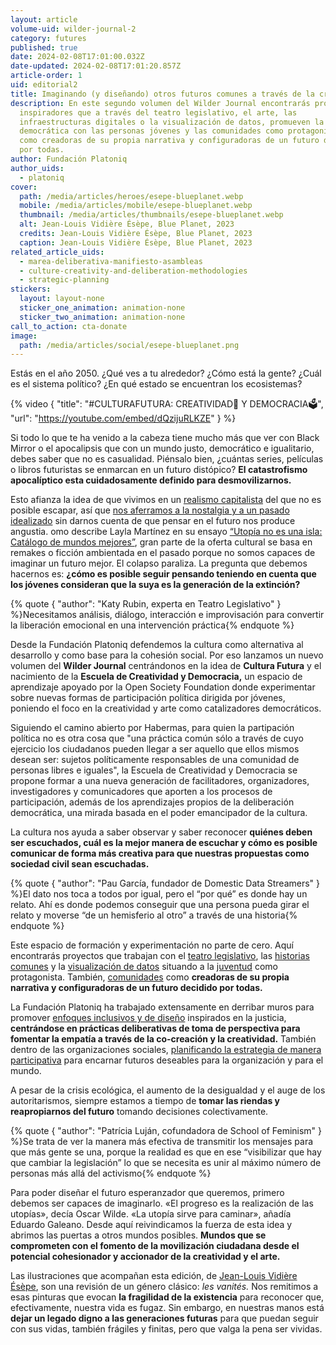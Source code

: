 ```yaml
---
layout: article
volume-uid: wilder-journal-2
category: futures
published: true
date: 2024-02-08T17:01:00.032Z
date-updated: 2024-02-08T17:01:20.857Z
article-order: 1
uid: editorial2
title: Imaginando (y diseñando) otros futuros comunes a través de la creatividad
description: En este segundo volumen del Wilder Journal encontrarás proyectos
  inspiradores que a través del teatro legislativo, el arte, las
  infraestructuras digitales o la visualización de datos, promueven la cultura
  democrática con las personas jóvenes y las comunidades como protagonistas,
  como creadoras de su propia narrativa y configuradoras de un futuro decidido
  por todas.
author: Fundación Platoniq
author_uids:
  - platoniq
cover:
  path: /media/articles/heroes/esepe-blueplanet.webp
  mobile: /media/articles/mobile/esepe-blueplanet.webp
  thumbnail: /media/articles/thumbnails/esepe-blueplanet.webp
  alt: Jean-Louis Vidière Ésèpe, Blue Planet, 2023
  credits: Jean-Louis Vidière Ésèpe, Blue Planet, 2023
  caption: Jean-Louis Vidière Ésèpe, Blue Planet, 2023
related_article_uids:
  - marea-deliberativa-manifiesto-asambleas
  - culture-creativity-and-deliberation-methodologies
  - strategic-planning
stickers:
  layout: layout-none
  sticker_one_animation: animation-none
  sticker_two_animation: animation-none
call_to_action: cta-donate
image:
  path: /media/articles/social/esepe-blueplanet.png
---
```

[](https://youtu.be/dQzijuRLKZE)Estás en el año 2050. ¿Qué ves a tu alrededor? ¿Cómo está la gente? ¿Cuál es el sistema político? ¿En qué estado se encuentran los ecosistemas?

{% video { "title": "#CULTURAFUTURA: CREATIVIDAD🎨 Y DEMOCRACIA🗳️", "url": "https://youtube.com/embed/dQzijuRLKZE" } %}

Si todo lo que te ha venido a la cabeza tiene mucho más que ver con Black Mirror o el apocalipsis que con un mundo justo, democrático e igualitario, debes saber que no es casualidad. Piénsalo bien, ¿cuántas series, películas o libros futuristas se enmarcan en un futuro distópico? **El catastrofismo apocalíptico esta cuidadosamente definido para desmovilizarnos.** 

Esto afianza la idea de que vivimos en un [realismo capitalista](https://cajanegraeditora.com.ar/libros/realismo-capitalista/) del que no es posible escapar, así que [nos aferramos a la nostalgia y a un pasado idealizado](https://cajanegraeditora.com.ar/libros/retromania/) sin darnos cuenta de que pensar en el futuro nos produce angustia. omo describe Layla Martínez en su ensayo [“Utopía no es una isla: Catálogo de mundos mejores”](https://traficantes.net/libros/utopia-no-es-una-isla), gran parte de la oferta cultural se basa en remakes o ficción ambientada en el pasado porque no somos capaces de imaginar un futuro mejor. El colapso paraliza. La pregunta que debemos hacernos es: **¿cómo es posible seguir pensando teniendo en cuenta que los jóvenes consideran que la suya es la generación de la extinción?**

{% quote { "author": "Katy Rubin, experta en Teatro Legislativo" } %}Necesitamos análisis, diálogo, interacción e improvisación para convertir la liberación emocional en una intervención práctica{% endquote %}

Desde la Fundación Platoniq defendemos la cultura como alternativa al desarrollo y como base para la cohesión social. Por eso lanzamos un nuevo volumen del **Wilder Journal** centrándonos en la idea de **Cultura Futura** y el nacimiento de la **Escuela de Creatividad y Democracia,** un espacio de aprendizaje apoyado por la Open Society Foundation donde experimentar sobre nuevas formas de participación política dirigida por jóvenes, poniendo el foco en la creatividad y arte como catalizadores democráticos.

Siguiendo el camino abierto por Habermas, para quien la partipación política no es otra cosa que "una práctica común sólo a través de cuyo ejercicio los ciudadanos pueden llegar a ser aquello que ellos mismos desean ser: sujetos políticamente responsables de una comunidad de personas libres e iguales", la Escuela de Creatividad y Democracia se propone formar a una nueva generación de facilitadores, organizadores, investigadores y comunicadores que aporten a los procesos de participación, además de los aprendizajes propios de la deliberación democrática, una mirada basada en el poder emancipador de la cultura.

La cultura nos ayuda a saber observar y saber reconocer **quiénes deben ser escuchados, cuál es la mejor manera de escuchar y cómo es posible comunicar de forma más creativa para que nuestras propuestas como sociedad civil sean escuchadas.**

{% quote { "author": "Pau García, fundador de Domestic Data Streamers" } %}El dato nos toca a todos por igual, pero el “por qué” es donde hay un relato. Ahí es donde podemos conseguir que una persona pueda girar el relato y moverse “de un hemisferio al otro” a través de una historia{% endquote %}

Este espacio de formación y experimentación no parte de cero. Aquí encontrarás proyectos que trabajan con el [teatro legislativo](https://journal.platoniq.net/es/wilder-journal-2/futures/revolutionmindset/), las [historias comunes](https://journal.platoniq.net/es/wilder-journal-2/futures/storytelling/) y la [visualización de datos](https://journal.platoniq.net/es/wilder-journal-2/futures/web-dubois-data/) situando a la [juventud](https://journal.platoniq.net/es/wilder-journal-2/learnings/expo-desinformaci%C3%B3n/) como protagonista. También, [comunidades](https://journal.platoniq.net/es/wilder-journal-2/deep-dives/colombia-comparte-tu-rollo/) como **creadoras de su propia narrativa y configuradoras de un futuro decidido por todas.**

La Fundación Platoniq ha trabajado extensamente en derribar muros para promover [enfoques inclusivos y de diseño](https://journal.platoniq.net/es/wilder-journal-2/deep-dives/culture-creativity-and-deliberation-methodologies/) inspirados en la justicia, **centrándose en prácticas deliberativas de toma de perspectiva para fomentar la empatía a través de la co-creación y la creatividad.** También dentro de las organizaciones sociales, [planificando la estrategia de manera participativa](https://journal.platoniq.net/es/wilder-journal-2/futures/strategic-planning/) para encarnar futuros deseables para la organización y para el mundo. 

A pesar de la crisis ecológica, el aumento de la desigualdad y el auge de los autoritarismos, siempre estamos a tiempo de **tomar las riendas y reapropiarnos del futuro** tomando decisiones colectivamente.

{% quote { "author": "Patrícia Luján, cofundadora de School of Feminism" } %}Se trata de ver la manera más efectiva de transmitir los mensajes para que más gente se una, porque la realidad es que en ese “visibilizar que hay que cambiar la legislación” lo que se necesita es unir al máximo número de personas más allá del activismo{% endquote %}

Para poder diseñar el futuro esperanzador que queremos, primero debemos ser capaces de imaginarlo. «El progreso es la realización de las utopías», decía Oscar Wilde. «La utopía sirve para caminar», añadía Eduardo Galeano. Desde aquí reivindicamos la fuerza de esta idea y abrimos las puertas a otros mundos posibles. **Mundos que se comprometen con el fomento de la movilización ciudadana desde el potencial cohesionador y accionador de la creatividad y el arte.**

Las ilustraciones que acompañan esta edición, de [Jean-Louis Vidière Ésèpe](https://journal.platoniq.net/es/wilder-journal-2/interviews/esepe-danse-macabre/), son una revisión de un género clásico: *les vanités.* Nos remitimos a esas pinturas que evocan **la fragilidad de la existencia** para reconocer que, efectivamente, nuestra vida es fugaz. Sin embargo, en nuestras manos está **dejar un legado digno a las generaciones futuras** para que puedan seguir con sus vidas, también frágiles y finitas, pero que valga la pena ser vividas.
